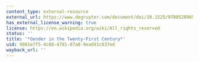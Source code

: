 ```yaml
---
content_type: external-resource
external_url: https://www.degruyter.com/document/doi/10.1525/9780520965188/html
has_external_license_warning: true
license: https://en.wikipedia.org/wiki/All_rights_reserved
status: ''
title: '*Gender in the Twenty-First Century*'
uid: 9081e7f5-4c88-47d1-87a8-9ead41c837ed
wayback_url: ''
---
```

